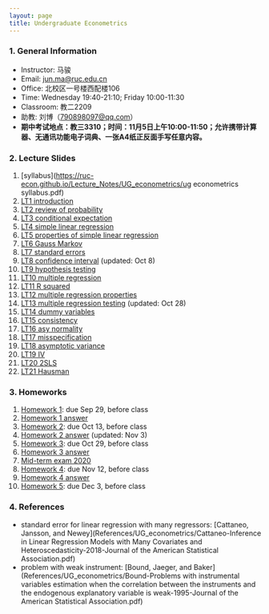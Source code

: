 ```yaml
---
layout: page
title: Undergraduate Econometrics
---
```


### 1. General Information
* Instructor: 马骏
* Email: jun.ma@ruc.edu.cn
* Office: 北校区一号楼西配楼106
* Time: Wednesday 19:40-21:10; Friday 10:00-11:30
* Classroom: 教二2209
* 助教: 刘博（790898097@qq.com）
* **期中考试地点：教三3310；时间：11月5日上午10:00-11:50；允许携带计算器、无通讯功能电子词典、一张A4纸正反面手写任意内容。**


### 2. Lecture Slides
1. [syllabus](https://ruc-econ.github.io/Lecture_Notes/UG_econometrics/ug econometrics syllabus.pdf)
2. [LT1 introduction](https://ruc-econ.github.io/Lecture_Notes/UG_econometrics/LT_1_intro.pdf)
3. [LT2 review of probability](https://ruc-econ.github.io/Lecture_Notes/UG_econometrics/LT_02_review(1).pdf)
4. [LT3 conditional expectation](https://ruc-econ.github.io/Lecture_Notes/UG_econometrics/LT_3_Conditional_Expectation(1).pdf)
5. [LT4 simple linear regression](https://ruc-econ.github.io/Lecture_Notes/UG_econometrics/LT_04_simple.pdf)
6. [LT5 properties of simple linear regression](https://ruc-econ.github.io/Lecture_Notes/UG_econometrics/LT_05_simple_properties.pdf)
7. [LT6 Gauss Markov](Lecture_Notes/UG_econometrics/LT_06_gauss_markov.pdf)
8. [LT7 standard errors](Lecture_Notes/UG_econometrics/LT_07_errors_variance.pdf)
9. [LT8 confidence interval](Lecture_Notes/UG_econometrics/LT_08_cis_oct8.pdf) (updated: Oct 8)
10. [LT9 hypothesis testing](Lecture_Notes/UG_econometrics/LT9_testing.pdf)
11. [LT10 multiple regression](Lecture_Notes/UG_econometrics/LT10_mreg.pdf)
12. [LT11 R squared](Lecture_Notes/UG_econometrics/LT11_R2.pdf)
13. [LT12 multiple regression properties](Lecture_Notes/UG_econometrics/LT12_mreg_properties.pdf)
14. [LT13 multiple regression testing](Lecture_Notes/UG_econometrics/LT_13_mreg_testing_oct28.pdf) (updated: Oct 28)
15. [LT14 dummy variables](Lecture_Notes/UG_econometrics/LT14_dummy.pdf)
16. [LT15 consistency](Lecture_Notes/UG_econometrics/LT15_consistency.pdf)
17. [LT16 asy normality](Lecture_Notes/UG_econometrics/LT16_asy_norm.pdf)
18. [LT17 misspecification](Lecture_Notes/UG_econometrics/LT17_misspec.pdf)
19. [LT18 asymptotic variance](Lecture_Notes/UG_econometrics/LT_18_asy_var.pdf)
20. [LT19 IV](Lecture_Notes/UG_econometrics/LT19_IV.pdf)
21. [LT20 2SLS](Lecture_Notes/UG_econometrics/LT20_2SLS.pdf)
22. [LT21 Hausman](Lecture_Notes/UG_econometrics/LT21_Hausman.pdf)


### 3. Homeworks
1. [Homework 1](https://ruc-econ.github.io/Homeworks/UG_econometrics/HW1.pdf): due Sep 29, before class 
2. [Homework 1 answer](Homeworks/UG_econometrics/HW1_with_answer.pdf)
3. [Homework 2](Homeworks/UG_econometrics/HW2.pdf): due Oct 13, before class
4. [Homework 2 answer](Homeworks/UG_econometrics/HW2_with_answer.pdf) (updated: Nov 3)
5. [Homework 3](Homeworks/UG_econometrics/HW3.pdf): due Oct 29, before class
6. [Homework 3 answer](Homeworks/UG_econometrics/HW3_answer.pdf)
7. [Mid-term exam 2020](Homeworks/UG_econometrics/Midterm_2020.pdf)
8. [Homework 4](Homeworks/UG_econometrics/HW4.pdf): due Nov 12, before class
9. [Homework 4 answer](Homeworks/UG_econometrics/HW4_answer.pdf)
10. [Homework 5](Homeworks/UG_econometrics/HW5.pdf): due Dec 3, before class

### 4. References
* standard error for linear regression with many regressors: [Cattaneo, Jansson, and Newey](References/UG_econometrics/Cattaneo-Inference in Linear Regression Models with Many Covariates and Heteroscedasticity-2018-Journal of the American Statistical Association.pdf)
* problem with weak instrument: [Bound, Jaeger, and Baker](References/UG_econometrics/Bound-Problems with instrumental variables estimation when the correlation between the instruments and the endogenous explanatory variable is weak-1995-Journal of the American Statistical Association.pdf)
